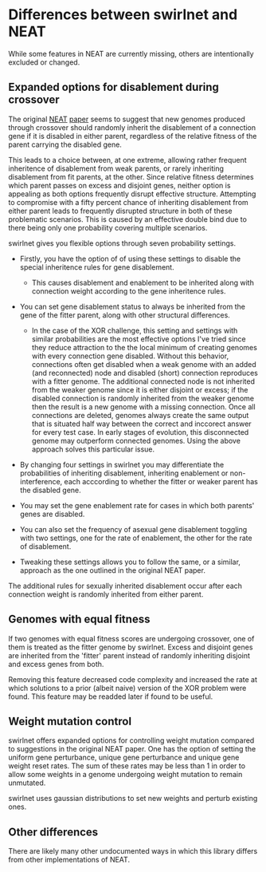 # Differences between swirlnet and NEAT

While some features in NEAT are currently missing, others are intentionally
excluded or changed.

## Expanded options for disablement during crossover

The original [NEAT](http://www.cs.ucf.edu/~kstanley/neat.html)
[paper](http://nn.cs.utexas.edu/downloads/papers/stanley.ec02.pdf) seems to
suggest that new genomes produced through crossover should randomly inherit the
disablement of a connection gene if it is disabled in either parent, regardless
of the relative fitness of the parent carrying the disabled gene.

This leads to a choice between, at one extreme, allowing rather frequent
inheritence of disablement from weak parents, or rarely inheriting disablement
from fit parents, at the other. Since relative fitness determines which parent
passes on excess and disjoint genes, neither option is appealing as both
options frequently disrupt effective structure. Attempting to compromise with
a fifty percent chance of inheriting disablement from either parent leads to
frequently disrupted structure in both of these problematic scenarios. This is
caused by an effective double bind due to there being only one probability
covering multiple scenarios.

swirlnet gives you flexible options through seven probability settings.

* Firstly, you have the option of of using these settings to disable the
  special inheritence rules for gene disablement.

    * This causes disablement and enablement to be inherited along with
      connection weight according to the gene inheritence rules.

* You can set gene disablement status to always be inherited from the gene of
  the fitter parent, along with other structural differences.

    * In the case of the XOR challenge, this setting and settings with similar
      probabilities are the most effective options I've tried since they reduce
attraction to the the local minimum of creating genomes with every connection
gene disabled. Without this behavior, connections often get disabled when a
weak genome with an added (and reconnected) node and disabled (short)
connection reproduces with a fitter genome. The additional connected node is
not inherited from the weaker genome since it is either disjoint or excess; if
the disabled connection is randomly inherited from the weaker genome then the
result is a new genome with a missing connection. Once all connections are
deleted, genomes always create the same output that is situated half way
between the correct and inccorect answer for every test case. In early stages
of evolution, this disconnected genome may outperform connected genomes. Using
the above approach solves this particular issue.

* By changing four settings in swirlnet you may differentiate the probabilities
  of inheriting disablement, inheriting enablement or non-interference, each
acccording to whether the fitter or weaker parent has the disabled gene.

* You may set the gene enablement rate for cases in which both parents' genes
  are disabled.

* You can also set the frequency of asexual gene disablement toggling with two
  settings, one for the rate of enablement, the other for the rate of
disablement.

* Tweaking these settings allows you to follow the same, or a similar, approach
  as the one outlined in the original NEAT paper.

The additional rules for sexually inherited disablement occur after each
connection weight is randomly inherited from either parent.

## Genomes with equal fitness

If two genomes with equal fitness scores are undergoing crossover, one of them
is treated as the fitter genome by swirlnet. Excess and disjoint genes are
inherited from the 'fitter' parent instead of randomly inheriting disjoint and
excess genes from both.

Removing this feature decreased code complexity and increased the rate at which
solutions to a prior (albeit naive) version of the XOR problem were found. This
feature may be readded later if found to be useful.

## Weight mutation control

swirlnet offers expanded options for controlling weight mutation compared to
suggestions in the original NEAT paper. One has the option of setting the
uniform gene perturbance, unique gene perturbance and unique gene weight reset
rates. The sum of these rates may be less than 1 in order to allow some
weights in a genome undergoing weight mutation to remain unmutated.

swirlnet uses gaussian distributions to set new weights and perturb existing
ones.

## Other differences

There are likely many other undocumented ways in which this library differs
from other implementations of NEAT.

